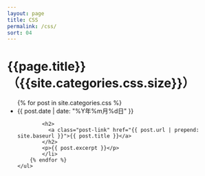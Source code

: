 ```yaml
---
layout: page
title: CSS
permalink: /css/
sort: 04
---
```


<div class="home">
    <h1 class="post-title">{{page.title}}（{{site.categories.css.size}}）</h1>
    <ul class="post-list">
        {% for post in site.categories.css %}
            <li>
            <span class="post-meta">{{ post.date | date: "%Y年%m月%d日" }}</span>

            <h2>
              <a class="post-link" href="{{ post.url | prepend: site.baseurl }}">{{ post.title }}</a>
            </h2>
            <p>{{ post.excerpt }}</p>
            </li>
        {% endfor %}
    </ul>
</div>

